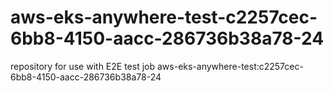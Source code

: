 # aws-eks-anywhere-test-c2257cec-6bb8-4150-aacc-286736b38a78-24
repository for use with E2E test job aws-eks-anywhere-test:c2257cec-6bb8-4150-aacc-286736b38a78-24
